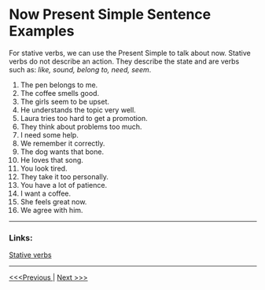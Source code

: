 # Now Present Simple Sentence Examples

For stative verbs, we can use the Present Simple to talk about now.
Stative verbs do not describe an action. They describe the state and are verbs such as: _like, sound, belong to, need, seem_.

1. The pen belongs to me.
1. The coffee smells good.
1. The girls seem to be upset.
1. He understands the topic very well.
1. Laura tries too hard to get a promotion.
1. They think about problems too much.
1. I need some help.
1. We remember it correctly.
1. The dog wants that bone.
1. He loves that song.
1. You look tired.
1. They take it too personally.
1. You have a lot of patience.
1. I want a coffee.
1. She feels great now.
1. We agree with him.

---

### Links:

[Stative verbs](https://learnenglish.britishcouncil.org/grammar/b1-b2-grammar/stative-verbs)

---

[<<<Previous ](./PresentSimpleGeneralSentenceExamples.md) | [Next >>>](./PresentSimpleBeSenstenceExamples.md)
